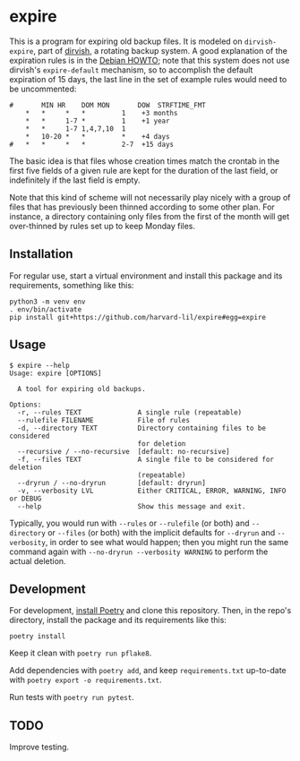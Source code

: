 expire
======
This is a program for expiring old backup files. It is modeled on
`dirvish-expire`, part of [dirvish](https://dirvish.org/), a rotating
backup system. A good explanation of the expiration rules is in the
[Debian HOWTO](https://dirvish.org/debian.howto.html); note that this
system does not use dirvish's `expire-default` mechanism, so to
accomplish the default expiration of 15 days, the last line in the set
of example rules would need to be uncommented:

```
#       MIN HR    DOM MON       DOW  STRFTIME_FMT
	*   *     *   *         1    +3 months
	*   *     1-7 *         1    +1 year
	*   *     1-7 1,4,7,10  1
	*   10-20 *   *         *    +4 days
#	*   *     *   *         2-7  +15 days
```

The basic idea is that files whose creation times match the crontab in
the first five fields of a given rule are kept for the duration of the
last field, or indefinitely if the last field is empty.

Note that this kind of scheme will not necessarily play nicely with a
group of files that has previously been thinned according to some
other plan. For instance, a directory containing only files from the
first of the month will get over-thinned by rules set up to keep
Monday files.

Installation
------------
For regular use, start a virtual environment and install this package
and its requirements, something like this:
```
python3 -m venv env
. env/bin/activate
pip install git+https://github.com/harvard-lil/expire#egg=expire
```

Usage
-----
```
$ expire --help
Usage: expire [OPTIONS]

  A tool for expiring old backups.

Options:
  -r, --rules TEXT              A single rule (repeatable)
  --rulefile FILENAME           File of rules
  -d, --directory TEXT          Directory containing files to be considered
                                for deletion
  --recursive / --no-recursive  [default: no-recursive]
  -f, --files TEXT              A single file to be considered for deletion
                                (repeatable)
  --dryrun / --no-dryrun        [default: dryrun]
  -v, --verbosity LVL           Either CRITICAL, ERROR, WARNING, INFO or DEBUG
  --help                        Show this message and exit.
```

Typically, you would run with `--rules` or `--rulefile` (or both) and
`--directory` or `--files` (or both) with the implicit defaults for
`--dryrun` and `--verbosity`, in order to see what would happen; then
you might run the same command again with `--no-dryrun --verbosity
WARNING` to perform the actual deletion.

Development
-----------
For development, [install
Poetry](https://python-poetry.org/docs/#installation) and clone this
repository. Then, in the repo's directory, install the package and its
requirements like this:

```
poetry install
```

Keep it clean with `poetry run pflake8`.

Add dependencies with `poetry add`, and keep `requirements.txt`
up-to-date with `poetry export -o requirements.txt`.

Run tests with `poetry run pytest`.

TODO
----
Improve testing.
